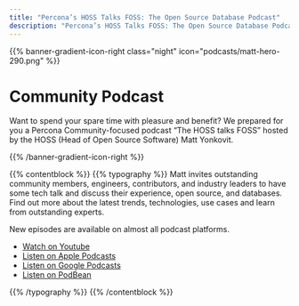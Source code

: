 ```yaml
---
title: "Percona’s HOSS Talks FOSS: The Open Source Database Podcast"
description: "Percona’s HOSS Talks FOSS: The Open Source Database Podcast"
---
```


{{% banner-gradient-icon-right class="night" icon="podcasts/matt-hero-290.png" %}}

# Community Podcast

Want to spend your spare time with pleasure and benefit? We prepared for you a Percona Community-focused podcast “The HOSS talks FOSS” hosted by the HOSS (Head of Open Source Software) Matt Yonkovit. 

{{% /banner-gradient-icon-right %}}

{{% contentblock %}}
{{% typography %}}
Matt invites outstanding community members, engineers, contributors, and industry leaders to have some tech talk and discuss their experience, open source, and databases. Find out more about the latest trends, technologies, use cases and learn from outstanding experts. 

New episodes are available on almost all podcast platforms. 

*   [Watch on Youtube](https://www.youtube.com/playlist?list=PLWhC0zeznqkmHlYGxhhe43ocdm757gnfX)
*   [Listen on Apple Podcasts](https://podcasts.apple.com/us/podcast/perconas-hoss-talks-foss-the-open-source-database-podcast/id1554104939)
*   [Listen on Google Podcasts](https://podcasts.google.com/feed/aHR0cHM6Ly9mZWVkLnBvZGJlYW4uY29tL3BlcmNvbmEvZmVlZC54bWw)
*   [Listen on PodBean](https://percona.podbean.com/)

{{% /typography %}}
{{% /contentblock %}}

